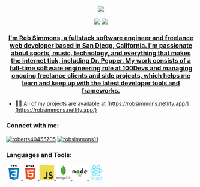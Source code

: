 <p align="center">
  <img src="https://capsule-render.vercel.app/api?text=Hey%20Everyone!&animation=fadeIn&type=waving&color=gradient&height=100"/>
</p>

<p align="center">
<a href="https://www.linkedin.com/in/robsimmons11/">
  <img height="48" src="https://github.com/rsimmons11/rsimmons11/assets/131081276/42a88d56-eb23-4fa5-b45a-1ae9e237a46c"/>
</a>
<a href="https://twitter.com/RobertS40455705"
  <img height="48" src="https://github.com/rsimmons11/rsimmons11/assets/131081276/2b817e52-de07-4a33-b11f-8b15f90cdcee"
</a>
  <a href="https://github.com/rsimmons11">
    <img height="48" src="https://github.com/rsimmons11/rsimmons11/assets/131081276/e078162d-0f6b-414a-8d27-a5b7ec58776f"
  </a>



  
</p>


<h3 align="center">I'm Rob Simmons, a fullstack software engineer and freelance web developer based in San Diego, California. I'm passionate about sports, music, technology, and everything that makes the internet tick, including Dr. Pepper. My work consists of a full-time software engineering role at 100Devs and managing ongoing freelance clients and side projects, which helps me learn and keep up with the latest developer tools and frameworks.</h3>

- 👨‍💻 All of my projects are available at [https://robsimmons.netlify.app/](https://robsimmons.netlify.app/)

<h3 align="left">Connect with me:</h3>
<p align="left">
<a href="https://twitter.com/roberts40455705" target="blank"><img align="center" src="https://raw.githubusercontent.com/rahuldkjain/github-profile-readme-generator/master/src/images/icons/Social/twitter.svg" alt="roberts40455705" height="30" width="40" /></a>
<a href="https://linkedin.com/in/robsimmons11" target="blank"><img align="center" src="https://raw.githubusercontent.com/rahuldkjain/github-profile-readme-generator/master/src/images/icons/Social/linked-in-alt.svg" alt="robsimmons11" height="30" width="40" /></a>
</p>

<h3 align="left">Languages and Tools:</h3>
<p align="left"> <a href="https://www.w3schools.com/css/" target="_blank" rel="noreferrer"> <img src="https://raw.githubusercontent.com/devicons/devicon/master/icons/css3/css3-original-wordmark.svg" alt="css3" width="40" height="40"/> </a> <a href="https://www.w3.org/html/" target="_blank" rel="noreferrer"> <img src="https://raw.githubusercontent.com/devicons/devicon/master/icons/html5/html5-original-wordmark.svg" alt="html5" width="40" height="40"/> </a> <a href="https://developer.mozilla.org/en-US/docs/Web/JavaScript" target="_blank" rel="noreferrer"> <img src="https://raw.githubusercontent.com/devicons/devicon/master/icons/javascript/javascript-original.svg" alt="javascript" width="40" height="40"/> </a> <a href="https://www.mongodb.com/" target="_blank" rel="noreferrer"> <img src="https://raw.githubusercontent.com/devicons/devicon/master/icons/mongodb/mongodb-original-wordmark.svg" alt="mongodb" width="40" height="40"/> </a> <a href="https://nodejs.org" target="_blank" rel="noreferrer"> <img src="https://raw.githubusercontent.com/devicons/devicon/master/icons/nodejs/nodejs-original-wordmark.svg" alt="nodejs" width="40" height="40"/> </a> <a href="https://reactjs.org/" target="_blank" rel="noreferrer"> <img src="https://raw.githubusercontent.com/devicons/devicon/master/icons/react/react-original-wordmark.svg" alt="react" width="40" height="40"/> </a> </p>

